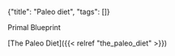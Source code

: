 {"title": "Paleo diet", "tags": []}

Primal Blueprint

[The Paleo Diet]({{< relref "the_paleo_diet" >}})

